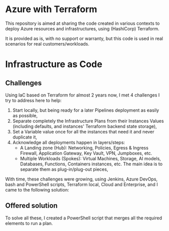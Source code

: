 # Azure with Terraform
This repository is aimed at sharing the code created in various contexts to deploy Azure resources and infrastructures, using (HashiCorp) Terraform.

It is provided as is, with no support or warranty, but this code is used in real scenarios for real customers/workloads.

# Infrastructure as Code
## Challenges
Using IaC based on Terraform for almost 2 years now, I met 4 challenges I try to address here to help:
1. Start locally, but being ready for a later Pipelines deployment as easily as possible,
2. Separate completely the Infrastructure Plans from their Instances Values (including defaults, and instances' Terraform backend state storage),
3. Set a Variable value once for all the instances that need it and never duplicate it,
4. Acknowledge all deployments happen in layers/steps:
    - A Landing zone (Hub): 
  Networking, Policies, Egress & Ingress Firewall, Application Gateway, Key Vault, VPN, Jumpboxes, etc.
    - Multiple Workloads (Spokes):
  Virtual Machines, Storage, AI models, Databases, Functions, Containers instances, etc. The main idea is to separate them as plug-in/plug-out pieces,

With time, these challenges were growing, using Jenkins, Azure DevOps, bash and PowerShell scripts, Terraform local, Cloud and Enterprise, and I came to the following solution:

## Offered solution
To solve all these, I created a PowerShell script that merges all the required elements to run a plan. 